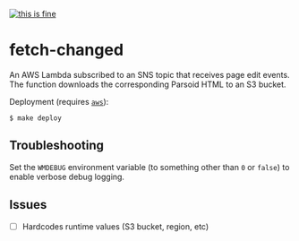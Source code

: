 [![this is fine](https://img.shields.io/badge/Dev%20status-Works%20For%20Me-red.svg)](../../docs/Status.md#works-for-me)

fetch-changed
=============

An AWS Lambda subscribed to an SNS topic that receives page edit events.  The function downloads the
corresponding Parsoid HTML to an S3 bucket.

Deployment (requires [`aws`][1]):

```
$ make deploy
```


Troubleshooting
---------------

Set the `WMDEBUG` environment variable (to something other than `0` or `false`) to enable
verbose debug logging.


Issues
------

- [ ] Hardcodes runtime values (S3 bucket, region, etc)


[1]: https://aws.amazon.com/cli/
